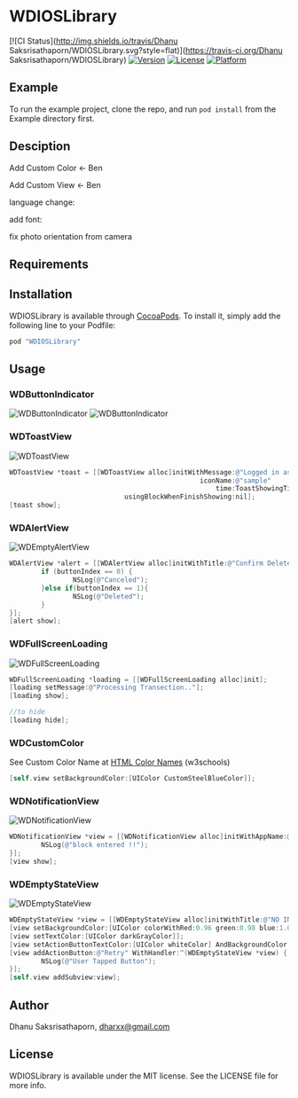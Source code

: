 # WDIOSLibrary

[![CI Status](http://img.shields.io/travis/Dhanu Saksrisathaporn/WDIOSLibrary.svg?style=flat)](https://travis-ci.org/Dhanu Saksrisathaporn/WDIOSLibrary)
[![Version](https://img.shields.io/cocoapods/v/WDIOSLibrary.svg?style=flat)](http://cocoapods.org/pods/WDIOSLibrary)
[![License](https://img.shields.io/cocoapods/l/WDIOSLibrary.svg?style=flat)](http://cocoapods.org/pods/WDIOSLibrary)
[![Platform](https://img.shields.io/cocoapods/p/WDIOSLibrary.svg?style=flat)](http://cocoapods.org/pods/WDIOSLibrary)

## Example

To run the example project, clone the repo, and run `pod install` from the Example directory first.

## Desciption

Add Custom Color <- Ben

Add Custom View <- Ben

language change:

add font:

fix photo orientation from camera

## Requirements

## Installation

WDIOSLibrary is available through [CocoaPods](http://cocoapods.org). To install
it, simply add the following line to your Podfile:

```ruby
pod "WDIOSLibrary"
```

## Usage

### WDButtonIndicator
![WDButtonIndicator](http://i67.tinypic.com/htcqpe.png) ![WDButtonIndicator](http://i65.tinypic.com/16lejht.png)

### WDToastView
![WDToastView](http://i67.tinypic.com/wj80lt.png)
```objective-c
WDToastView *toast = [[WDToastView alloc]initWithMessage:@"Logged in as.. Benmore99"
                                                iconName:@"sample"
                                                    time:ToastShowingTimeNormal
                             usingBlockWhenFinishShowing:nil];
[toast show];
```

### WDAlertView
![WDEmptyAlertView](http://i64.tinypic.com/hsmi42.png)
```objective-c
WDAlertView *alert = [[WDAlertView alloc]initWithTitle:@"Confirm Delete" message:@"Do you want to delete this item." confirmButtonTitle:@"Delete" cancelButtonTitle:@"No" usingBlockWhenTapButton:^(WDAlertView *alertView, NSInteger buttonIndex) {
        if (buttonIndex == 0) {
                NSLog(@"Canceled");
        }else if(buttonIndex == 1){
                NSLog(@"Deleted");
        }
}];
[alert show];
```

### WDFullScreenLoading
![WDFullScreenLoading](http://i68.tinypic.com/2a80w8k.png)
```objective-c
WDFullScreenLoading *loading = [[WDFullScreenLoading alloc]init];
[loading setMessage:@"Processing Transection.."];
[loading show];

//to hide
[loading hide];
```

### WDCustomColor
See Custom Color Name at [HTML Color Names](http://www.w3schools.com/colors/colors_names.asp) (w3schools)
```objective-c
[self.view setBackgroundColor:[UIColor CustomSteelBlueColor]];
```

### WDNotificationView
![WDNotificationView](http://i64.tinypic.com/2njh8is.png)
```objective-c
WDNotificationView *view = [[WDNotificationView alloc]initWithAppName:@"WDIOSLibrary" TimeDesc:@"now" Title:@"Download Complete" Subtitle:@"Your file has been downloaded." iconName:@"sample" timeDelay:5 parentView:self.view style:WDNotificationViewStyleDark usingBlockWhenTapped:^(WDNotificationView *notificationView) {
        NSLog(@"block entered !!");
}];
[view show];
```

### WDEmptyStateView
![WDEmptyStateView](http://i68.tinypic.com/15fzb4.png)
```objective-c
WDEmptyStateView *view = [[WDEmptyStateView alloc]initWithTitle:@"NO INTERNET" description:@"Your internet connention was lost,\nPlease check." imageName:@""];
[view setBackgroundColor:[UIColor colorWithRed:0.96 green:0.98 blue:1.00 alpha:1.0]];
[view setTextColor:[UIColor darkGrayColor]];
[view setActionButtonTextColor:[UIColor whiteColor] AndBackgroundColor:[UIColor CustomCrimsonColor]];
[view addActionButton:@"Retry" WithHandler:^(WDEmptyStateView *view) {
        NSLog(@"User Tapped Button");
}];
[self.view addSubview:view];
```

## Author

Dhanu Saksrisathaporn, dharxx@gmail.com

## License

WDIOSLibrary is available under the MIT license. See the LICENSE file for more info.
